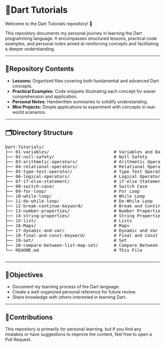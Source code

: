 <!DOCTYPE html>
<html lang="en">
<head>
  <meta charset="UTF-8">

</head>
<body>

  <h1><span class="emoji">📘</span>Dart Tutorials</h1>
  <p>Welcome to the Dart Tutorials repository! <span class="emoji">🎯</span></p>

  <p>This repository documents my personal journey in learning the Dart programming language. It encompasses structured lessons, practical code examples, and personal notes aimed at reinforcing concepts and facilitating a deeper understanding.</p>

  <hr>

  <div class="section">
    <h2><span class="emoji">🧭</span>Repository Contents</h2>
    <ul>
      <li><strong>Lessons:</strong> Organized files covering both fundamental and advanced Dart concepts.</li>
      <li><strong>Practical Examples:</strong> Code snippets illustrating each concept for easier comprehension and application.</li>
      <li><strong>Personal Notes:</strong> Handwritten summaries to solidify understanding.</li>
      <li><strong>Mini Projects:</strong> Simple applications to experiment with concepts in real-world scenarios.</li>
    </ul>
  </div>

  <hr>

  <div class="section">
    <h2><span class="emoji">🗂️</span>Directory Structure</h2>
    <pre>
Dart-Tutorials/
├── 01-variables/                         # Variables and Data Types
├── 02-null-safety/                       # Null Safety
├── 03-arithmetic-operators/              # Arithmetic Operators
├── 04-relational-operators/              # Relational Operators
├── 05-type-test-operator/                # Type Test Operators
├── 06-logical-operators/                 # Logical Operators
├── 07-if-else-statement/                 # if-else Statement      
├── 08-switch-case/                       # Switch Case
├── 09-for-loop/                          # For Loop
├── 10-while-loop/                        # While Loop
├── 11-do-while-loop/                     # Do-While Loop
├── 12-break-continue-keyword/            # Break and Continue Keywords
├── 13-number-properties/                 # Number Properties
├── 14-string-properties/                 # String Properties
├── 15-list/                              # Lists
├── 16-Maps/                              # Maps
├── 17-dynamic-and-var/                   # Dynamic and Var
├── 18-final-and-const-keyword/           # Final and Const Keyword
├── 19-set/                               # Set
├── 20-compare-between-list-map-set/      # Compare Between List, Map, and Set 
└── README.md                             # This File
    </pre>
  </div>

  <hr>

  <div class="section">
    <h2><span class="emoji">🎯</span>Objectives</h2>
    <ul>
      <li>Document my learning process of the Dart language.</li>
      <li>Create a well-organized personal reference for future review.</li>
      <li>Share knowledge with others interested in learning Dart.</li>
    </ul>
  </div>

  <hr>

  <div class="section">
    <h2><span class="emoji">🤝</span>Contributions</h2>
    <p>This repository is primarily for personal learning, but if you find any mistakes or have suggestions to improve the content, feel free to open a Pull Request.</p>
  </div>

</body>
</html>

